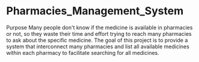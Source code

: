 # Pharmacies_Management_System
Purpose
Many people don't know if the medicine is available in pharmacies or not, so they 
waste their time and effort trying to reach many pharmacies to ask about the 
specific medicine. The goal of this project is to provide a system that interconnect 
many pharmacies and list all available medicines within each pharmacy to 
facilitate searching for all medicines.
